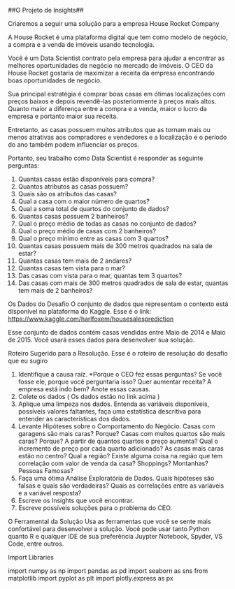 ##O Projeto de Insights##

Criaremos a seguir uma solução para a empresa House Rocket Company

A House Rocket é uma plataforma digital que tem como modelo de negócio, a compra e a venda de imóveis usando tecnologia.

Você é um Data Scientist contrato pela empresa para ajudar a encontrar as melhores oportunidades de negócio no mercado de imóveis. O CEO da House Rocket gostaria de maximizar a receita da empresa encontrando boas oportunidades de negócio.

Sua principal estratégia é comprar boas casas em ótimas localizações com preços baixos e depois revendê-las posteriormente à preços mais altos. Quanto maior a diferença entre a compra e a venda, maior o lucro da empresa e portanto maior sua receita.

Entretanto, as casas possuem muitos atributos que as tornam mais ou menos atrativas aos compradores e vendedores e a localização e o período do ano também podem influenciar os preços.

Portanto, seu trabalho como Data Scientist é responder as seguinte perguntas:

1. Quantas casas estão disponíveis para compra?
2. Quantos atributos as casas possuem?
3. Quais são os atributos das casas?
5. Qual a casa com o maior número de quartos?
6. Qual a soma total de quartos do conjunto de dados?
7. Quantas casas possuem 2 banheiros?
8. Qual o preço médio de todas as casas no conjunto de dados?
9. Qual o preço médio de casas com 2 banheiros?
10. Qual o preço mínimo entre as casas com 3 quartos?
11. Quantas casas possuem mais de 300 metros quadrados na sala
de estar?
12. Quantas casas tem mais de 2 andares?
13. Quantas casas tem vista para o mar?
14. Das casas com vista para o mar, quantas tem 3 quartos?
15. Das casas com mais de 300 metros quadrados de sala de estar,
quantas tem mais de 2 banheiros?



Os Dados do Desafio
O conjunto de dados que representam o contexto está disponível na plataforma do Kaggle.
Esse é o link: https://www.kaggle.com/harlfoxem/housesalesprediction

Esse conjunto de dados contém casas vendidas entre Maio de 2014 e Maio de 2015. Você usará esses dados para desenvolver sua solução.

Roteiro Sugerido para a Resolução.
Esse é o roteiro de resolução do desafio que eu sugiro

1. Identifique a causa raíz.
*Porque o CEO fez essas perguntas? Se você fosse ele, porque você perguntaria isso? Quer aumentar receita? A empresa está indo bem?
Anote essas causas.
2. Colete os dados ( Os dados estão no link acima )
3. Aplique uma limpeza nos dados.
Entenda as variáveis disponíveis, possíveis valores faltantes, faça uma estatística descritiva para entender as características dos dados.
4. Levante Hipóteses sobre o Comportamento do Negócio.
Casas com garagens são mais caras? Porque?
Casas com muitos quartos são mais caras? Porque? A partir de quantos quartos o preço aumenta? Qual o incremento de preço por cada quarto adicionado?
As casas mais caras estão no centro? Qual a região? Existe alguma coisa na região que tem correlação com valor de venda da casa? Shoppings? Montanhas? Pessoas Famosas?
5. Faça uma ótima Análise Exploratória de Dados.
Quais hipóteses são falsas e quais são verdadeiras?
Quais as correlações entre as variáveis e a variável resposta?
6. Escreve os Insights que você encontrar.
7. Escreve possíveis soluções para o problema do CEO.

O Ferramental da Solução
Usa as ferramentas que você se sente mais confortável para desenvolver a solução. Você pode usar tanto Python quanto R e qualquer IDE de sua preferência Juypter Notebook, Spyder, VS Code, entre outros.

Import Libraries

import numpy as np
import pandas as pd
import seaborn as sns
from matplotlib import pyplot as plt
import plotly.express as px
